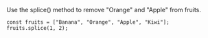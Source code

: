 Use the splice() method to remove "Orange" and "Apple" from fruits.

    const fruits = ["Banana", "Orange", "Apple", "Kiwi"];
    fruits.splice(1, 2);
